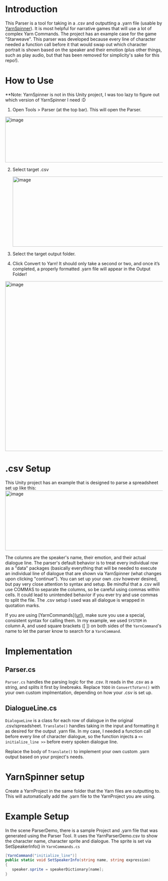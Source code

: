 # Introduction
This Parser is a tool for taking in a .csv and outputting a .yarn file (usable by [YarnSpinner]([url](https://docs.yarnspinner.dev/))). It is most helpful for narrative games that will use a lot of complex Yarn Commands. 
The project has an example case for the game "Starweave". This parser was developed because every line of character needed a function call before it that would swap out which character portrait is shown based on the speaker and their emotion (plus other things, such as play audio, but that has been removed for simplicity's sake for this repo!). 

# How to Use
**Note: YarnSpinner is not in this Unity project, I was too lazy to figure out which version of YarnSpinner I need :D
1. Open Tools > Parser (at the top bar). This will open the Parser. 
<img width="1226" height="146" alt="image" src="https://github.com/user-attachments/assets/97b3d7b5-1a91-48cd-a2d1-0513ae11488a" />

2. Select target .csv

   <img width="946" height="224" alt="image" src="https://github.com/user-attachments/assets/74655cca-d1b2-494a-a4b8-2c2db00e8f9e" />

3. Select the target output folder.

4. Click Convert to Yarn! It should only take a second or two, and once it’s completed, a properly formatted .yarn file will appear in the Output Folder!

<img width="728" height="542" alt="image" src="https://github.com/user-attachments/assets/3ca50768-3f20-4a4c-84c1-769d9a25285f" />

# .csv Setup 
This Unity project has an example that is designed to parse a spreadsheet set up like this: 
<img width="1171" height="191" alt="image" src="https://github.com/user-attachments/assets/45581696-7489-4515-a952-a7e1ac902018" />

The columns are the speaker's name, their emotion, and their actual dialogue line. The parser's default behavior is to treat every individual row as a "data" packages (basically everything that will be needed to execute an individual line of dialogue that are shown via YarnSpinner (what changes upon clicking "continue"). 
You can set up your own .csv however desired, but pay very close attention to syntax and setup. 
Be mindful that a .csv will use COMMAS to separate the columns, so be careful using commas within cells. It could lead to unintended behavior if you ever try and use commas to split the file. 
The .csv setup I used was all dialogue is wrapped in quotation marks. 

If you are using [YarnCommands]([url](https://docs.yarnspinner.dev/write-yarn-scripts/scripting-fundamentals/commands )), make sure you use a special, consistent syntax for calling them. In my example, we used `SYSTEM` in column A, and used square brackets ([ ]) on both sides of the `YarnCommand`'s name to let the parser know to search for a `YarnCommand`.

# Implementation 
## Parser.cs 
`Parser.cs` handles the parsing logic for the .csv. It reads in the .csv as a string, and splits it first by linebreaks. 
Replace `TODO` in `ConvertToYarn()` with your own custom implmentation, depending on how your .csv is set up. 

## DialogueLine.cs
`DialogueLine` is a class for each row of dialogue in the original .csv/spreadsheet. `Translate()` handles taking in the input and formatting it as desired for the output .yarn file. In my case, I needed a function call before every line of character dialogue, so the function injects a `<< initialize_line >>` before every spoken dialogue line. 

Replace the body of `Translate()` to implement your own custom .yarn output based on your project's needs. 

# YarnSpinner setup
Create a YarnProject in the same folder that the Yarn files are outputting to. This will automatically add the .yarn file to the YarnProject you are using. 

# Example Setup
In the scene ParserDemo, there is a sample Project and .yarn file that was generated using the Parser Tool. 
It uses the YarnParserDemo.csv to show the character name, character sprite and dialogue. The sprite is set via SetSpeakerInfo() in `YarnCommands.cs`

``` C#
[YarnCommand("initialize_line")]
public static void SetSpeakerInfo(string name, string expression)
{
   speaker.sprite = speakerDictionary[name];
}
```
